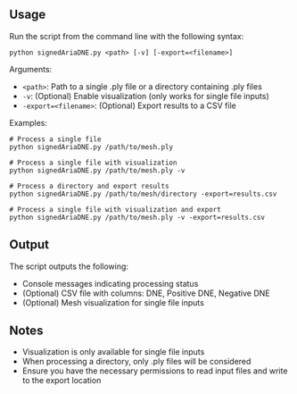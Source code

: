 ## Usage

Run the script from the command line with the following syntax:

```
python signedAriaDNE.py <path> [-v] [-export=<filename>]
```

Arguments:
- `<path>`: Path to a single .ply file or a directory containing .ply files
- `-v`: (Optional) Enable visualization (only works for single file inputs)
- `-export=<filename>`: (Optional) Export results to a CSV file

Examples:
```
# Process a single file
python signedAriaDNE.py /path/to/mesh.ply

# Process a single file with visualization
python signedAriaDNE.py /path/to/mesh.ply -v

# Process a directory and export results
python signedAriaDNE.py /path/to/mesh/directory -export=results.csv

# Process a single file with visualization and export
python signedAriaDNE.py /path/to/mesh.ply -v -export=results.csv
```

## Output

The script outputs the following:
- Console messages indicating processing status
- (Optional) CSV file with columns: DNE, Positive DNE, Negative DNE
- (Optional) Mesh visualization for single file inputs

## Notes

- Visualization is only available for single file inputs
- When processing a directory, only .ply files will be considered
- Ensure you have the necessary permissions to read input files and write to the export location
